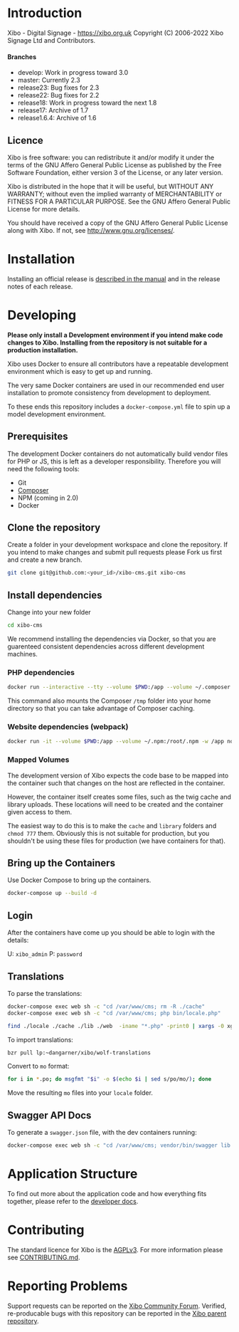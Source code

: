 # Introduction
Xibo - Digital Signage - https://xibo.org.uk
Copyright (C) 2006-2022 Xibo Signage Ltd and Contributors.



#### Branches

- develop: Work in progress toward 3.0
- master: Currently 2.3
- release23: Bug fixes for 2.3
- release22: Bug fixes for 2.2
- release18: Work in progress toward the next 1.8
- release17: Archive of 1.7
- release1.6.4: Archive of 1.6



## Licence
Xibo is free software: you can redistribute it and/or modify it under the terms of the GNU Affero General Public License as published by the Free Software Foundation, either version 3 of the License, or
any later version.

Xibo is distributed in the hope that it will be useful, but WITHOUT ANY WARRANTY; without even the implied warranty of MERCHANTABILITY or FITNESS FOR A PARTICULAR PURPOSE.  See the GNU Affero General Public License for more details.

You should have received a copy of the GNU Affero General Public License along with Xibo.  If not, see <http://www.gnu.org/licenses/>.



# Installation

Installing an official release is [described in the manual](http://xibo.org.uk/manual/en/install_cms.html) and in the release notes of each release.



# Developing

**Please only install a Development environment if you intend make code changes to Xibo. Installing from the repository is not suitable for a production installation.**

Xibo uses Docker to ensure all contributors have a repeatable development environment which is easy to get up and running.

The very same Docker containers are used in our recommended end user installation to promote consistency from development to deployment.

To these ends this repository includes a `docker-compose.yml` file to spin up a model development environment.



## Prerequisites

The development Docker containers do not automatically build vendor files for PHP or JS, this is left as a developer responsibility. Therefore you will need the following tools:

 - Git
 - [Composer](http://getcomposer.org)
 - NPM (coming in 2.0)
 - Docker





## Clone the repository

Create a folder in your development workspace and clone the repository. If you intend to make changes and submit pull requests please Fork us first and create a new branch.

```sh
git clone git@github.com:<your_id>/xibo-cms.git xibo-cms
```



## Install dependencies

Change into your new folder

```sh
cd xibo-cms
```

We recommend installing the dependencies via Docker, so that you are guarenteed consistent dependencies across different development machines.

### PHP dependencies

```bash
docker run --interactive --tty --volume $PWD:/app --volume ~/.composer:/tmp composer install
```

This command also mounts the Composer `/tmp` folder into your home directory so that you can take advantage of Composer caching.

### Website dependencies (webpack)

```bash
docker run -it --volume $PWD:/app --volume ~/.npm:/root/.npm -w /app node:12 sh -c "npm install webpack -g; npm install; npm run build;"
```

### Mapped Volumes

The development version of Xibo expects the code base to be mapped into the container such that changes on the host
are reflected in the container.

However, the container itself creates some files, such as the twig cache and library uploads. These locations will need
to be created and the container given access to them.

The easiest way to do this is to make the `cache` and `library` folders and `chmod 777` them. Obviously this is not
suitable for production, but you shouldn't be using these files for production (we have containers for that).


## Bring up the Containers

Use Docker Compose to bring up the containers.

```sh
docker-compose up --build -d
```

## Login
After the containers have come up you should be able to login with the details:

U: `xibo_admin`
P: `password`


## Translations
To parse the translations:

```bash
docker-compose exec web sh -c "cd /var/www/cms; rm -R ./cache"
docker-compose exec web sh -c "cd /var/www/cms; php bin/locale.php"
```

```bash
find ./locale ./cache ./lib ./web  -iname "*.php" -print0 | xargs -0 xgettext --from-code=UTF-8 -k_e -k_x -k__ -o locale/default.pot
```

To import translations:

```bash
bzr pull lp:~dangarner/xibo/wolf-translations
```

Convert to `mo` format:

```bash
for i in *.po; do msgfmt "$i" -o $(echo $i | sed s/po/mo/); done
```

Move the resulting `mo` files into your `locale` folder.

## Swagger API Docs
To generate a `swagger.json` file, with the dev containers running:

```bash
docker-compose exec web sh -c "cd /var/www/cms; vendor/bin/swagger lib -o web/swagger.json"
```

# Application Structure

To find out more about the application code and how everything fits together, please refer to 
the [developer docs](https://xibo.org.uk/docs/developer).



# Contributing

The standard licence for Xibo is the [AGPLv3](LICENSE). For more information please see [CONTRIBUTING.md](CONTRIBUTING.md).


# Reporting Problems

Support requests can be reported on the [Xibo Community Forum](https://community.xibo.org.uk/c/dev). Verified, 
re-producable bugs with this repository can be reported in 
the [Xibo parent repository](https://github.com/xibosignage/xibo/issues).

